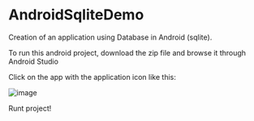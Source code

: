 # AndroidSqliteDemo
Creation of an application using Database in Android (sqlite).

To run this android project, download the zip file and browse it through Android Studio

Click on the app with the application icon like this:

![image](https://user-images.githubusercontent.com/59026345/130335381-258bd925-0c58-4c54-9c93-76857fbc9088.png)

Runt project!
